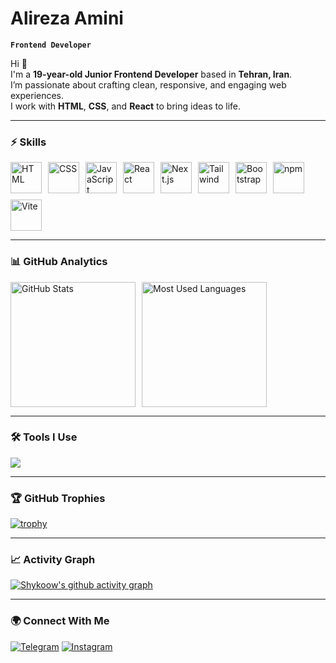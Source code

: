 # Alireza Amini

**`Frontend Developer`**

Hi 👋  
I'm a **19-year-old Junior Frontend Developer** based in **Tehran, Iran**.  
I’m passionate about crafting clean, responsive, and engaging web experiences.  
I work with **HTML**, **CSS**, and **React** to bring ideas to life.

---

### ⚡ Skills

<p align="left" style="display: flex; flex-wrap: wrap; gap: 10px;">
  <img alt="HTML" title="HTML" width="50px" src="https://cdn.jsdelivr.net/gh/devicons/devicon@latest/icons/html5/html5-original.svg" />
  <img alt="CSS" title="CSS" width="50px" src="https://cdn.jsdelivr.net/gh/devicons/devicon@latest/icons/css3/css3-original.svg" />
  <img alt="JavaScript" title="JavaScript" width="50px" src="https://cdn.jsdelivr.net/gh/devicons/devicon@latest/icons/javascript/javascript-original.svg" />
  <img alt="React" title="React" width="50px" src="https://cdn.jsdelivr.net/gh/devicons/devicon@latest/icons/react/react-original.svg" />
  <img alt="Next.js" title="Next.js" width="50px" src="https://cdn.jsdelivr.net/gh/devicons/devicon@latest/icons/nextjs/nextjs-original.svg" />
  <img alt="Tailwind" title="Tailwind" width="50px" src="https://cdn.jsdelivr.net/gh/devicons/devicon@latest/icons/tailwindcss/tailwindcss-original.svg" />
  <img alt="Bootstrap" title="Bootstrap" width="50px" src="https://cdn.jsdelivr.net/gh/devicons/devicon@latest/icons/bootstrap/bootstrap-original.svg" />
  <img alt="npm" title="npm" width="50px" src="https://cdn.jsdelivr.net/gh/devicons/devicon@latest/icons/npm/npm-original-wordmark.svg" />
  <img alt="Vite" title="Vite" width="50px" src="https://vitejs.dev/logo.svg" />
</p>

---

### 📊 GitHub Analytics

<p style="display: flex; flex-wrap: wrap; gap: 10px;">
  <img alt="GitHub Stats" height="200" src="https://github-readme-stats.vercel.app/api?username=Shykoow&show_icons=true&theme=tokyonight&include_all_commits=true" />
  <img 
  align="left" 
  alt="Most Used Languages" 
  height="200" 
  src="https://github-readme-stats.vercel.app/api/top-langs/?username=Shykoow&theme=tokyonight&layout=normal&langs_count=9&hide=jupyter%20notebook" 
/>
</p>

---

### 🛠️ Tools I Use

<p style="display: flex; flex-wrap: wrap; gap: 10px;">
  <img src="https://skillicons.dev/icons?i=vscode,git,github,figma&per-icon=100" />
</p>

---

### 🏆 GitHub Trophies
[![trophy](https://github-profile-trophy.vercel.app/?username=Shykoow&theme=tokyonight&no-frame=true&no-bg=true&margin-w=15)](https://github.com/ryo-ma/github-profile-trophy)

---

### 📈 Activity Graph
[![Shykoow's github activity graph](https://github-readme-activity-graph.vercel.app/graph?username=Shykoow&theme=tokyo-night)](https://github.com/ashutosh00710/github-readme-activity-graph)

---

### 🌍 Connect With Me
[![Telegram](https://img.shields.io/badge/Telegram-2CA5E0?style=for-the-badge&logo=telegram&logoColor=white)](https://t.me/shykoow)
[![Instagram](https://img.shields.io/badge/Instagram-E4405F?style=for-the-badge&logo=instagram&logoColor=white)](https://www.instagram.com/shykoow/)
